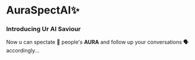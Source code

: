 # AuraSpectAI✨
<h3>Introducing Ur AI Saviour</h3>
Now u can spectate 👀 people's <b>AURA</b> and follow up your conversations 🗣️ accordingly...
